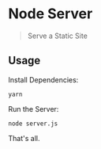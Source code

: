 # Node Server

> Serve a Static Site

## Usage

Install Dependencies:

```
yarn
```

Run the Server:

```
node server.js
```

That's all.
